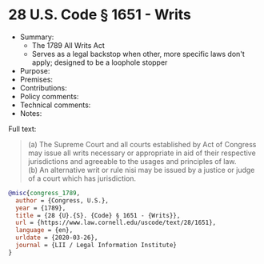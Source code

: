 # 28 U.S. Code § 1651 - Writs

- Summary:
  - The 1789 All Writs Act
  - Serves as a legal backstop when other, more specific laws don't apply; designed to be a loophole stopper
- Purpose:
- Premises:
- Contributions:
- Policy comments:
- Technical comments:
- Notes:

Full text:

>(a) The Supreme Court and all courts established by Act of Congress may issue all writs necessary or appropriate in aid
of their respective jurisdictions and agreeable to the usages and principles of law.  
>(b) An alternative writ or rule nisi may be issued by a justice or judge of a court which has jurisdiction.


```bib
@misc{congress_1789,
  author = {Congress, U.S.},
  year = {1789},
  title = {28 {U}.{S}. {Code} § 1651 - {Writs}},
  url = {https://www.law.cornell.edu/uscode/text/28/1651},
  language = {en},
  urldate = {2020-03-26},
  journal = {LII / Legal Information Institute}
}
```
